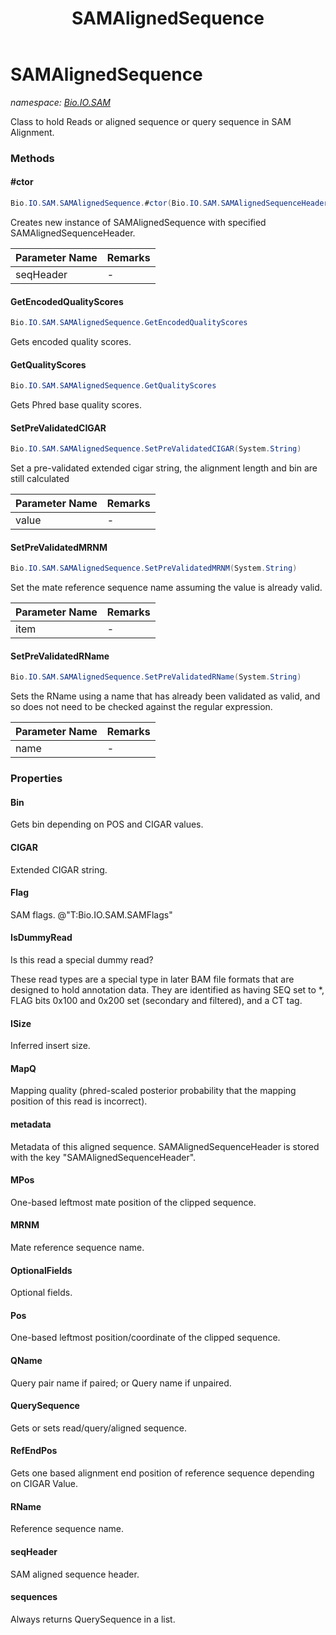 ﻿---
title: SAMAlignedSequence
---

# SAMAlignedSequence
_namespace: [Bio.IO.SAM](N-Bio.IO.SAM.html)_

Class to hold Reads or aligned sequence or query sequence in SAM Alignment.

### Methods

#### #ctor
```csharp
Bio.IO.SAM.SAMAlignedSequence.#ctor(Bio.IO.SAM.SAMAlignedSequenceHeader)
```
Creates new instance of SAMAlignedSequence with specified SAMAlignedSequenceHeader.

|Parameter Name|Remarks|
|--------------|-------|
|seqHeader|-|


#### GetEncodedQualityScores
```csharp
Bio.IO.SAM.SAMAlignedSequence.GetEncodedQualityScores
```
Gets encoded quality scores.

#### GetQualityScores
```csharp
Bio.IO.SAM.SAMAlignedSequence.GetQualityScores
```
Gets Phred base quality scores.

#### SetPreValidatedCIGAR
```csharp
Bio.IO.SAM.SAMAlignedSequence.SetPreValidatedCIGAR(System.String)
```
Set a pre-validated extended cigar string, the alignment length and bin are still calculated

|Parameter Name|Remarks|
|--------------|-------|
|value|-|


#### SetPreValidatedMRNM
```csharp
Bio.IO.SAM.SAMAlignedSequence.SetPreValidatedMRNM(System.String)
```
Set the mate reference sequence name assuming the value is already valid.

|Parameter Name|Remarks|
|--------------|-------|
|item|-|


#### SetPreValidatedRName
```csharp
Bio.IO.SAM.SAMAlignedSequence.SetPreValidatedRName(System.String)
```
Sets the RName using a name that has already been validated as valid, and so does not need to be checked
 against the regular expression.

|Parameter Name|Remarks|
|--------------|-------|
|name|-|




### Properties

#### Bin
Gets bin depending on POS and CIGAR values.
#### CIGAR
Extended CIGAR string.
#### Flag
SAM flags.
 @"T:Bio.IO.SAM.SAMFlags"
#### IsDummyRead
Is this read a special dummy read? 
 
 These read types are a special type in later BAM file formats that are designed to hold
 annotation data. They are identified as having SEQ set to *, FLAG bits 0x100 and 0x200 set
 (secondary and filtered), and a CT tag.
#### ISize
Inferred insert size.
#### MapQ
Mapping quality (phred-scaled posterior probability that the 
 mapping position of this read is incorrect).
#### metadata
Metadata of this aligned sequence.
 SAMAlignedSequenceHeader is stored with the key "SAMAlignedSequenceHeader".
#### MPos
One-based leftmost mate position of the clipped sequence.
#### MRNM
Mate reference sequence name.
#### OptionalFields
Optional fields.
#### Pos
One-based leftmost position/coordinate of the clipped sequence.
#### QName
Query pair name if paired; or Query name if unpaired.
#### QuerySequence
Gets or sets read/query/aligned sequence.
#### RefEndPos
Gets one based alignment end position of reference sequence depending on CIGAR Value.
#### RName
Reference sequence name.
#### seqHeader
SAM aligned sequence header.
#### sequences
Always returns QuerySequence in a list.

